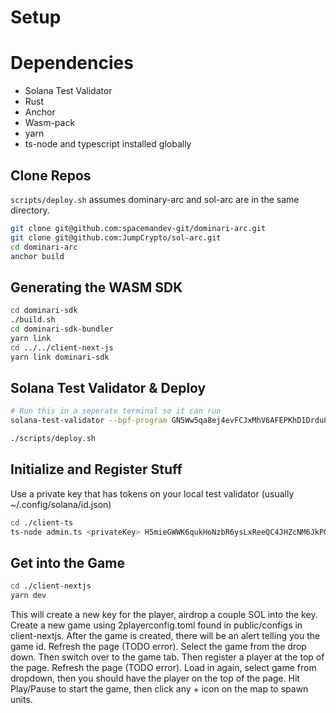 # Setup


# Dependencies
- Solana Test Validator
- Rust
- Anchor
- Wasm-pack
- yarn
- ts-node and typescript installed globally

## Clone Repos
`scripts/deploy.sh` assumes dominary-arc and sol-arc are in the same directory.

```sh
git clone git@github.com:spacemandev-git/dominari-arc.git
git clone git@github.com:JumpCrypto/sol-arc.git
cd dominari-arc
anchor build
```

## Generating the WASM SDK

```sh
cd dominari-sdk
./build.sh
cd dominari-sdk-bundler
yarn link
cd ../../client-next-js
yarn link dominari-sdk
```

## Solana Test Validator & Deploy
```sh
# Run this in a seperate terminal so it can run
solana-test-validator --bpf-program GN5Ww5qa8ej4evFCJxMhV6AFEPKhD1Drdu8qYYptVgDJ deps/core_ds.so
```

```sh 
./scripts/deploy.sh
```


## Initialize and Register Stuff
Use a private key that has tokens on your local test validator (usually ~/.config/solana/id.json)

```sh
cd ./client-ts
ts-node admin.ts <privateKey> H5mieGWWK6qukHoNzbR6ysLxReeQC4JHZcNM6JkPQnm3 3YdayPtujByJ1g1DWEUh7vpg78gZL49FWyD5rDGyof9T
```

## Get into the Game
```sh
cd ./client-nextjs
yarn dev
```

This will create a new key for the player, airdrop a couple SOL into the key. 
Create a new game using 2playerconfig.toml found in public/configs in client-nextjs. 
After the game is created, there will be an alert telling you the game id. Refresh the page (TODO error).
Select the game from the drop down. Then switch over to the game tab. Then register a player at the top of the page. Refresh the page (TODO error). Load in again, select game from dropdown, then you should have the player on the top of the page. Hit Play/Pause to start the game, then click any + icon on the map to spawn units.